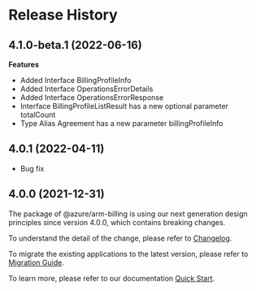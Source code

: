 # Release History
    
## 4.1.0-beta.1 (2022-06-16)
    
**Features**

  - Added Interface BillingProfileInfo
  - Added Interface OperationsErrorDetails
  - Added Interface OperationsErrorResponse
  - Interface BillingProfileListResult has a new optional parameter totalCount
  - Type Alias Agreement has a new parameter billingProfileInfo
    
## 4.0.1 (2022-04-11)

  - Bug fix

## 4.0.0 (2021-12-31)

The package of @azure/arm-billing is using our next generation design principles since version 4.0.0, which contains breaking changes.

To understand the detail of the change, please refer to [Changelog](https://aka.ms/js-track2-changelog).

To migrate the existing applications to the latest version, please refer to [Migration Guide](https://aka.ms/js-track2-migration-guide).

To learn more, please refer to our documentation [Quick Start](https://aka.ms/js-track2-quickstart).

